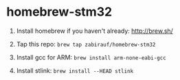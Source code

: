 homebrew-stm32
==============

1. Install homebrew if you haven't already: http://brew.sh/

2. Tap this repo: `brew tap zabirauf/homebrew-stm32`

3. Install gcc for ARM: `brew install arm-none-eabi-gcc`

4. Install stlink: `brew install --HEAD stlink`
